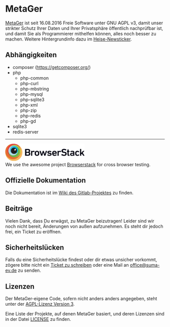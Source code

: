 # MetaGer

[MetaGer](https://metager.de) ist seit 16.08.2016 Freie Software unter GNU AGPL v3, damit unser strikter Schutz Ihrer Daten und Ihrer Privatsphäre 
öffentlich nachprüfbar ist, und damit Sie als Programmierer mithelfen können, alles noch besser zu machen. Weitere Hintergrundinfo dazu im 
<a href="http://heise.de/-3295586" target="_blank" rel="noopener">Heise-Newsticker</a>.

## Abhängigkeiten
* composer (https://getcomposer.org/)
* php
  * php-common
  * php-curl
  * php-mbstring
  * php-mysql
  * php-sqlite3
  * php-xml
  * php-zip
  * php-redis
  * php-gd
* sqlite3
* redis-server

---
[<img src="public/img/Browserstack-logo_2x.png" width="250px" alt="Browserstack Logo" />](https://www.browserstack.com) <br /> 
We use the awesome project [Browserstack](https://www.browserstack.com) for cross browser testing.

## Offizielle Dokumentation

Die Dokumentation ist im [Wiki des Gitlab-Projektes](https://gitlab.metager3.de/open-source/MetaGer/wikis/home) zu finden.

## Beiträge

Vielen Dank, dass Du erwägst, zu MetaGer beizutragen!
Leider sind wir noch nicht bereit, Änderungen von außen aufzunehmen.
Es steht dir jedoch frei, ein Ticket zu eröffnen.

## Sicherheitslücken

Falls du eine Sicherheitslücke findest oder dir etwas unsicher vorkommt,
zögere bitte nicht ein [Ticket zu schreiben](https://gitlab.metager3.de/open-source/MetaGer/issues) oder eine Mail an [office@suma-ev.de](mailto:office@suma-ev.de) zu senden.

## Lizenzen

Der MetaGer-eigene Code, sofern nicht anders anders angegeben, steht unter der [AGPL-Lizenz Version 3](https://www.gnu.org/licenses/agpl-3.0).

Eine Liste der Projekte, auf denen MetaGer basiert, und deren Lizenzen sind in der Datei [LICENSE](https://gitlab.metager3.de/open-source/MetaGer/blob/development/LICENSE) zu finden.   


